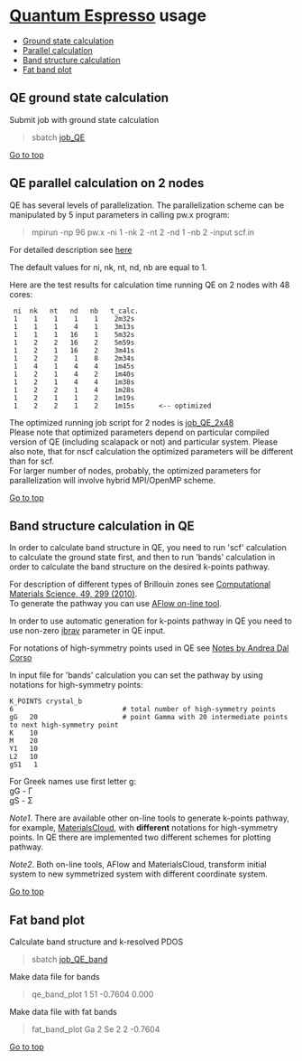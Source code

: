 # [Quantum Espresso](https://www.quantum-espresso.org/) usage

* [Ground state calculation](#qe-ground-state-calculation)
* [Parallel calculation](#qe-parallel-calculation-on-2-nodes)    
* [Band structure calculation](#band-structure-calculation-in-qe)
* [Fat band plot](#fat-band-plot)
        

## QE ground state calculation

Submit job with ground state calculation

> sbatch [job_QE](https://github.com/Dmitry-Skachkov/QE_examples/blob/main/Example_01/job_QE)     

[Go to top](#quantum-espresso-usage)       


## QE parallel calculation on 2 nodes

QE has several levels of parallelization. The parallelization scheme can be manipulated by 5 input parameters in calling pw.x program:    

> mpirun -np 96 pw.x -ni 1 -nk 2 -nt 2 -nd 1 -nb 2 -input scf.in   

For detailed description see [here](https://www.quantum-espresso.org/Doc/user_guide/node20.html)   

The default values for ni, nk, nt, nd, nb are equal to 1.     

Here are the test results for calculation time running QE on 2 nodes with 48 cores:   

```
 ni  nk   nt   nd   nb   t_calc.
 1    1    1    1    1    2m32s
 1    1    1    4    1    3m13s
 1    1    1   16    1    5m32s
 1    2    2   16    2    5m59s
 1    2    1   16    2    3m41s
 1    2    2    1    8    2m34s
 1    4    1    4    4    1m45s
 1    2    1    4    2    1m40s
 1    2    1    4    4    1m38s
 1    2    2    1    4    1m28s
 1    2    1    1    2    1m19s
 1    2    2    1    2    1m15s      <-- optimized
```
The optimized running job script for 2 nodes is [job_QE_2x48](https://github.com/Dmitry-Skachkov/Yambo_examples/blob/main/Example_04/job_QE_2x48)    
Please note that optimized parameters depend on particular compiled version of QE (including scalapack or not) and particular system. Please also note, that for nscf calculation the optimized parameters will be different than for scf.    
For larger number of nodes, probably, the optimized parameters for parallelization will involve hybrid MPI/OpenMP scheme.     


[Go to top](#quantum-espresso-usage)    

## Band structure calculation in QE     

In order to calculate band structure in QE, you need to run 'scf' calculation to calculate the ground state first, and then to run 'bands' calculation in order to calculate the band structure on the desired k-points pathway.

For description of different types of Brillouin zones see [Computational Materials Science, 49, 299 (2010)](https://doi.org/10.1016/j.commatsci.2010.05.010).   
To generate the pathway you can use [AFlow on-line tool](https://aflow.org/aflow-online/).  

In order to use automatic generation for k-points pathway in QE you need to use non-zero [ibrav](https://www.quantum-espresso.org/Doc/INPUT_PW.html#idm218) parameter in QE input. 

For notations of high-symmetry points used in QE see [Notes by Andrea Dal Corso](Example_02/A.Dal_Corso__Brillouin_zones.pdf)   

In input file for 'bands' calculation you can set the pathway by using notations for high-symmetry points:   
```
K_POINTS crystal_b
6                           # total number of high-symmetry points
gG   20                     # point Gamma with 20 intermediate points to next high-symmetry point 
K    10
M    20
Y1   10
L2   10
gS1   1
```

For Greek names use first letter g:     
gG - &Gamma;     
gS - &Sigma;   

*Note1*. There are available other on-line tools to generate k-points pathway, for example, [MaterialsCloud](https://www.materialscloud.org/work/tools/seekpath), with **different** notations for high-symmetry points. In QE there are implemented two different schemes for plotting pathway.    

*Note2*. Both on-line tools, AFlow and MaterialsCloud, transform initial system to new symmetrized system with different coordinate system. 

[Go to top](#quantum-espresso-usage)    

## Fat band plot  

Calculate band structure and k-resolved PDOS

> sbatch [job_QE_band](Example_03/job_QE_band)

Make data file for bands

> qe_band_plot 1 51 -0.7604 0.000

Make data file with fat bands

> fat_band_plot Ga 2 Se 2 2 -0.7604 

[Go to top](#quantum-espresso-usage)   

